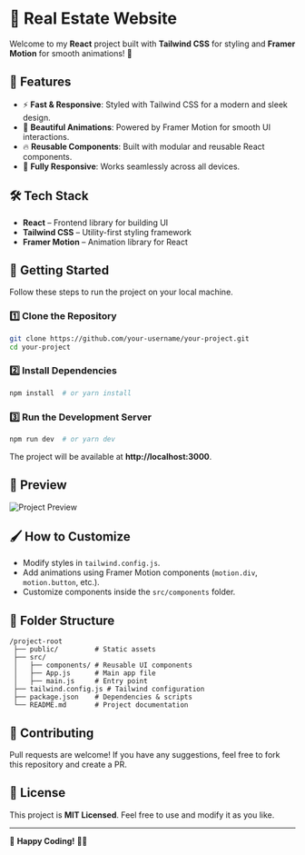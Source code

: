 # 🌟 Real Estate Website

Welcome to my **React** project built with **Tailwind CSS** for styling and **Framer Motion** for smooth animations! 🚀

## 📌 Features
- ⚡ **Fast & Responsive**: Styled with Tailwind CSS for a modern and sleek design.
- 🎨 **Beautiful Animations**: Powered by Framer Motion for smooth UI interactions.
- 🔥 **Reusable Components**: Built with modular and reusable React components.
- 📱 **Fully Responsive**: Works seamlessly across all devices.

## 🛠️ Tech Stack
- **React** – Frontend library for building UI
- **Tailwind CSS** – Utility-first styling framework
- **Framer Motion** – Animation library for React

## 🚀 Getting Started
Follow these steps to run the project on your local machine.

### 1️⃣ Clone the Repository
```bash
git clone https://github.com/your-username/your-project.git
cd your-project
```

### 2️⃣ Install Dependencies
```bash
npm install  # or yarn install
```

### 3️⃣ Run the Development Server
```bash
npm run dev  # or yarn dev
```
The project will be available at **http://localhost:3000**.

## 🎥 Preview
![Project Preview](https://via.placeholder.com/800x400?text=Project+Preview)

## 🖌️ How to Customize
- Modify styles in `tailwind.config.js`.
- Add animations using Framer Motion components (`motion.div`, `motion.button`, etc.).
- Customize components inside the `src/components` folder.

## 📂 Folder Structure
```
/project-root
 ├── public/         # Static assets
 ├── src/
 │   ├── components/ # Reusable UI components
 │   ├── App.js      # Main app file
 │   ├── main.js     # Entry point
 ├── tailwind.config.js # Tailwind configuration
 ├── package.json    # Dependencies & scripts
 └── README.md       # Project documentation
```

## 🤝 Contributing
Pull requests are welcome! If you have any suggestions, feel free to fork this repository and create a PR.

## 📜 License
This project is **MIT Licensed**. Feel free to use and modify it as you like.

---

🚀 **Happy Coding!** 🎨✨


